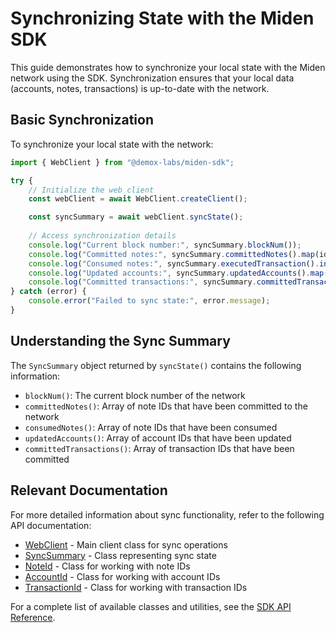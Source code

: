 # Synchronizing State with the Miden SDK

This guide demonstrates how to synchronize your local state with the Miden network using the SDK. Synchronization ensures that your local data (accounts, notes, transactions) is up-to-date with the network.

## Basic Synchronization

To synchronize your local state with the network:

```typescript
import { WebClient } from "@demox-labs/miden-sdk";

try {
    // Initialize the web client
    const webClient = await WebClient.createClient();

    const syncSummary = await webClient.syncState();
    
    // Access synchronization details
    console.log("Current block number:", syncSummary.blockNum());
    console.log("Committed notes:", syncSummary.committedNotes().map(id => id.toString()));
    console.log("Consumed notes:", syncSummary.executedTransaction().inputNotes().map(id => id.toString()));
    console.log("Updated accounts:", syncSummary.updatedAccounts().map(id => id.toString()));
    console.log("Committed transactions:", syncSummary.committedTransactions().map(id => id.toString()));
} catch (error) {
    console.error("Failed to sync state:", error.message);
}
```

## Understanding the Sync Summary

The `SyncSummary` object returned by `syncState()` contains the following information:

- `blockNum()`: The current block number of the network
- `committedNotes()`: Array of note IDs that have been committed to the network
- `consumedNotes()`: Array of note IDs that have been consumed
- `updatedAccounts()`: Array of account IDs that have been updated
- `committedTransactions()`: Array of transaction IDs that have been committed

## Relevant Documentation

For more detailed information about sync functionality, refer to the following API documentation:

- [WebClient](docs/src/web-client/api/classes/WebClient.md) - Main client class for sync operations
- [SyncSummary](docs/src/web-client/api/classes/SyncSummary.md) - Class representing sync state
- [NoteId](docs/src/web-client/api/classes/NoteId.md) - Class for working with note IDs
- [AccountId](docs/src/web-client/api/classes/AccountId.md) - Class for working with account IDs
- [TransactionId](docs/src/web-client/api/classes/TransactionId.md) - Class for working with transaction IDs

For a complete list of available classes and utilities, see the [SDK API Reference](docs/src/web-client/api/README.md). 
